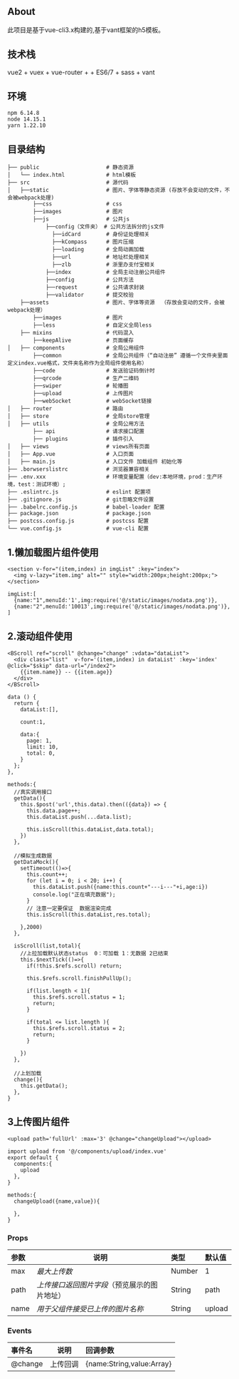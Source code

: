 ## About

此项目是基于vue-cli3.x构建的,基于vant框架的h5模板。
## 技术栈
vue2 + vuex + vue-router +  + ES6/7 + sass + vant

## 环境
```
npm 6.14.8
node 14.15.1
yarn 1.22.10
```

## 目录结构
```
├── public                     # 静态资源
│   └── index.html             # html模板
├── src                        # 源代码
│   ├──static                  # 图片、字体等静态资源 (存放不会变动的文件，不会被webpack处理)
        ├──css                 # css
        ├──images              # 图片
        ├──js                  # 公共js
            ├──config（文件夹） # 公共方法拆分的js文件
              ├──idCard        # 身份证处理相关
              ├──kCompass      # 图片压缩
              ├──loading       # 全局动画加载
              ├──url           # 地址栏处理相关
              ├──zlb           # 浙里办支付宝相关
            ├──index           # 全局主动注册公共组件
            ├──config          # 公共方法
            ├──request         # 公共请求封装
            ├──validator       # 提交校验
    ├──assets                  # 图片、字体等资源  （存放会变动的文件，会被webpack处理）
        ├──images              # 图片
        ├──less                # 自定义全局less
    ├── mixins                 # 代码混入
        ├──keepAlive           # 页面缓存
│   ├── components             # 全局公用组件
        ├──common              # 全局公共组件（“自动注册” 遵循一个文件夹里面定义index.vue格式，文件夹名称作为全局组件使用名称）
        ├──code                # 发送验证码倒计时
        ├──qrcode              # 生产二维码
        ├──swiper              # 轮播图
        ├──upload              # 上传图片
        ├──webSocket           # webSocket链接
│   ├── router                 # 路由
│   ├── store                  # 全局store管理
│   ├── utils                  # 全局公用方法
        ├── api                # 请求接口配置
        ├── plugins            # 插件引入
│   ├── views                  # views所有页面
│   ├── App.vue                # 入口页面
│   ├── main.js                # 入口文件 加载组件 初始化等
├── .borwserslistrc            # 浏览器兼容相关
├── .env.xxx                   # 环境变量配置（dev:本地环境，prod：生产环境，test：测试环境）;
├── .eslintrc.js               # eslint 配置项
├── .gitignore.js              # git忽略文件设置
├── .babelrc.config.js         # babel-loader 配置
├── package.json               # package.json
├── postcss.config.js          # postcss 配置
└── vue.config.js              # vue-cli 配置
```
## 1.懒加载图片组件使用
```
<section v-for="(item,index) in imgList" :key="index">
  <img v-lazy="item.img" alt="" style="width:200px;height:200px;">
</section>

imgList:[
  {name:"1",menuId:'1',img:require('@/static/images/nodata.png')},
  {name:"2",menuId:'10013',img:require('@/static/images/nodata.png')},
]
```

## 2.滚动组件使用
```
<BScroll ref="scroll" @change="change" :vdata="dataList">
  <div class="list"  v-for='(item,index) in dataList' :key='index' @click="$skip" data-url="/index2">
    {{item.name}} -- {{item.age}}
  </div>
</BScroll>

data () {
  return {
    dataList:[],

    count:1,

    data:{
      page: 1,
      limit: 10,
      total: 0,
    }
  };
},

methods:{
  //真实调用接口
  getData(){
    this.$post('url',this.data).then(({data}) => {
      this.data.page++;
      this.dataList.push(...data.list);

      this.isScroll(this.dataList,data.total);
    })
  },

  //模拟生成数据
  getDataMock(){
    setTimeout(()=>{
      this.count++;
      for (let i = 0; i < 20; i++) {
        this.dataList.push({name:this.count+"---i---"+i,age:i})
        console.log("正在填充数据");
      }
      // 注意一定要保证  数据渲染完成
      this.isScroll(this.dataList,res.total);
      
    },2000)
  },

  isScroll(list,total){
    //上拉加载默认状态status  0：可加载 1：无数据 2已结束
    this.$nextTick(()=>{
      if(!this.$refs.scroll) return;

      this.$refs.scroll.finishPullUp();
      
      if(list.length < 1){
        this.$refs.scroll.status = 1;
        return;
      }

      if(total <= list.length ){
        this.$refs.scroll.status = 2;
        return;
      }
      
    })
  },

  //上划加载 
  change(){
    this.getData();
  },
}

```

## 3上传图片组件
```
<upload path='fullUrl' :max='3' @change="changeUpload"></upload>

import upload from '@/components/upload/index.vue'
export default {
  components:{
    upload
  },
}

methods:{
  changeUpload({name,value}){
    
  },
}
```

### Props

| 参数 | 说明                                         | 类型   | 默认值 |
| :--- | -------------------------------------------- | :----- | :----- |
| max  | *最大上传数*                                 | Number | 1      |
| path | *上传接口返回图片字段*（预览展示的图片地址） | String | path   |
| name | *用于父组件接受已上传的图片名称*             | String | upload |

### Events

| 事件名  | 说明     | 回调参数                  |
| :------ | -------- | :------------------------ |
| @change | 上传回调 | {name:String,value:Array} |